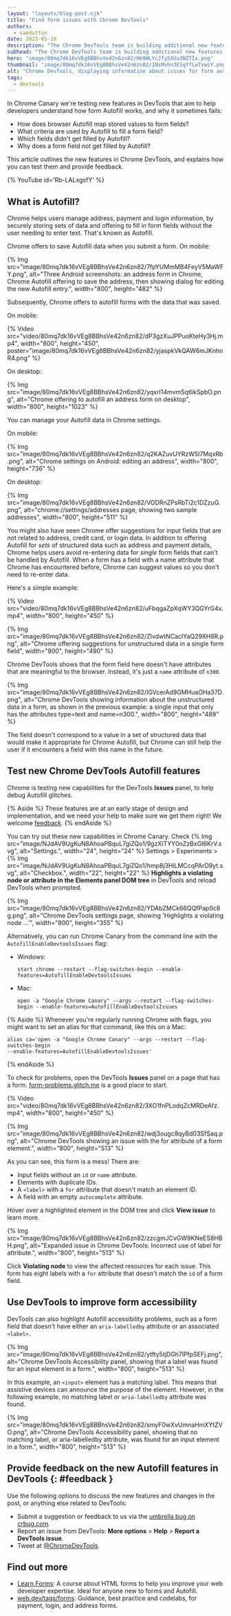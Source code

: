 ```yaml
---
layout: "layouts/blog-post.njk"
title: "Find form issues with Chrome DevTools"
authors:
  - samdutton
date: 2023-05-10
description: "The Chrome DevTools team is building additional new features to help find form issues and debug Autofill. These features are at an early stage of design and implementation, and we need your testing and feedback."
subhead: "The Chrome DevTools team is building additional new features to help you find form issues and debug Autofill."
hero: "image/80mq7dk16vVEg8BBhsVe42n6zn82/Hb9WLYcJTy5XUa3NZTIx.png"
thumbnail: "image/80mq7dk16vVEg8BBhsVe42n6zn82/1NsMvhn3ESqYfLwTvwsY.png"
alt: "Chrome DevTools, displaying information about issues for form autofill: in this case, a label with an empty for attribute."
tags:
  - devtools
---
```


In Chrome Canary we're testing new features in DevTools that aim to help developers understand how
form Autofill works, and why it sometimes fails:

* How does browser Autofill map stored values to form fields?
* What criteria are used by Autofill to fill a form field?
* Which fields didn't get filled by Autofill?
* Why does a form field not get filled by Autofill?

This article outlines the new features in Chrome DevTools, and explains how you can test them and
provide feedback.

{% YouTube id='Rb-LALxgsfY' %}

## What is Autofill?

Chrome helps users manage address, payment and login information, by securely storing sets of data
and offering to fill in form fields without the user needing to enter text. That's known as
Autofill.

Chrome offers to save Autofill data when you submit a form. On mobile:

{% Img src="image/80mq7dk16vVEg8BBhsVe42n6zn82/7fpYUMmMB4FeyV5MaWFY.png", alt="Three Android
screenshots: an address form in Chrome, Chrome Autofill offering to save the address, then showing
dialog for editing the new Autofill entry.", width="800", height="482" %}

Subsequently, Chrome offers to autofill forms with the data that was saved.

On mobile:

{% Video src="video/80mq7dk16vVEg8BBhsVe42n6zn82/dP3gzXuJPPuoKteHy3Hj.mp4", width="800",
height="450", poster="image/80mq7dk16vVEg8BBhsVe42n6zn82/yjaspkVkQAW6mJKnhnR4.png" %}

On desktop:

{% Img src="image/80mq7dk16vVEg8BBhsVe42n6zn82/yqxrI14mvmSqtlikSpbO.png",
  alt="Chrome offering to autofill an address form on desktop", width="800", height="1023" %}

You can manage your Autofill data in Chrome settings.

On mobile:

{% Img src="image/80mq7dk16vVEg8BBhsVe42n6zn82/q2KAZuvUYRzW5I7MqxRb.png", alt="Chrome settings on
Android: editing an address", width="800", height="736" %}

On desktop:

{% Img src="image/80mq7dk16vVEg8BBhsVe42n6zn82/VODRnZPsRbTi2c1DZzuG.png",
alt="chrome://settings/addresses page, showing two sample addresses", width="800", height="511" %}

You might also have seen Chrome offer suggestions for input fields that are not related to address,
credit card, or login data. In addition to offering Autofill for  _sets_ of structured data such as
address and payment details, Chrome helps users avoid re-entering data for _single_ form fields that
can't be handled by Autofill. When a form has a field with a name attribute that Chrome has
encountered before, Chrome can suggest values so you don't need to re-enter data.

Here's a simple example:

{% Video src="video/80mq7dk16vVEg8BBhsVe42n6zn82/uFbqgaZpXqWY3QGYrG4x.mp4", width="800",
height="450" %}

{% Img src="image/80mq7dk16vVEg8BBhsVe42n6zn82/ZIvdwtNCacIYaQ29XH8R.png", alt="Chrome offering
suggestions for unstructured data in a single form field", width="800", height="490" %}

Chrome DevTools shows that the form field here doesn't have attributes that are meaningful to the
browser. Instead, it's just a `name` attribute of `n300`.

{% Img src="image/80mq7dk16vVEg8BBhsVe42n6zn82/IGVcerAd9GMHuaOHa37D.png", alt="Chrome DevTools
showing information about the unstructured data in a form, as shown in the previous example: a
single input that only has the attributes type=text and name=n300.", width="800", height="489" %}

The field doesn't correspond to a value in a set of structured data that would make it appropriate
for Chrome Autofill, but Chrome can still help the user if it encounters a field with this name in
the future.

## Test new Chrome DevTools Autofill features

Chrome is testing new capabilities for the DevTools **Issues** panel, to help debug Autofill
glitches.

{% Aside %}
These features are at an early stage of design and implementation, and we need your help to make
sure we get them right! We welcome [feedback](#feedback).
{% endAside %}

You can try out these new capabilities in Chrome Canary. Check {% Img
src="image/NJdAV9UgKuN8AhoaPBquL7giZQo1/9gzXiTYY0nZzBxGI6KrV.svg", alt="Settings.", width="24",
height="24" %} Settings > Experiments > {% Img
src="image/NJdAV9UgKuN8AhoaPBquL7giZQo1/hmp8j3HiLMCcqPArD9yt.svg", alt="Checkbox.", width="22",
height="22" %}  **Highlights a violating node or attribute in the Elements panel DOM tree** in
DevTools and reload DevTools when prompted.

{% Img src="image/80mq7dk16vVEg8BBhsVe42n6zn82/YDAbZMCk66QQfPap0c8g.png", alt="Chrome DevTools
settings page, showing 'Highlights a violating node ...'", width="800", height="355" %}

Alternatively, you can run Chrome Canary from the command line with the
`AutofillEnableDevtoolsIssues` flag:

- Windows:
  ```shell
  start chrome --restart --flag-switches-begin --enable-features=AutofillEnableDevtoolsIssues
  ```
- Mac:
  ``` shell
  open -a "Google Chrome Canary" --args --restart --flag-switches-begin --enable-features=AutofillEnableDevtoolsIssues
  ```

{% Aside %}
Whenever you're regularly running Chrome with flags, you might want to set an alias for that
command, like this on a Mac:
``` text
alias ca='open -a "Google Chrome Canary" --args --restart --flag-switches-begin
--enable-features=AutofillEnableDevtoolsIssues'
```
{% endAside %}

To check for problems, open the DevTools **Issues** panel on a page that has a form.
[form-problems.glitch.me](form-problems.glitch.me) is a good place to start.

{% Video src="video/80mq7dk16vVEg8BBhsVe42n6zn82/3XO1fnPLodqZcMRDeAfz.mp4", width="800",
height="450" %}

{% Img src="image/80mq7dk16vVEg8BBhsVe42n6zn82/wdj3ougc8qyBd03SfSaq.png", alt="Chrome DevTools
showing an issue with the for attribute of a form element.", width="800", height="513" %}

As you can see, this form is a mess! There are:

* Input fields without an `id` or `name` attribute.
* Elements with duplicate IDs.
* A `<label>` with a `for` attribute that doesn't match an element ID.
* A field with an empty `autocomplete` attribute.

Hover over a highlighted element in the DOM tree and click **View issue** to learn more.

{% Img src="image/80mq7dk16vVEg8BBhsVe42n6zn82/zzcgmJCvGW9KNeES8HBH.png", alt="Expanded issue in
Chrome DevTools: Incorrect use of label for attribute.", width="800", height="513" %}

Click **Violating node** to view the affected resources for each issue. This form has eight labels
with a `for` attribute that doesn't match the `id` of a form field.

## Use DevTools to improve form accessibility

DevTools can also highlight Autofill accessibility problems, such as a form field that doesn't have
either an `aria-labelledby` attribute or an associated `<label>`.

{% Img src="image/80mq7dk16vVEg8BBhsVe42n6zn82/ytfty5tjDGh7lPfpSEFj.png", alt="Chrome DevTools
Accessibility panel, showing that a label was found for an input element in a form.", width="800",
height="513" %}

In this example, an `<input>` element has a matching label. This means that assistive devices can
announce the purpose of the element. However, in the following example, no matching label or
`aria-labelledby` attribute was found.

{% Img src="image/80mq7dk16vVEg8BBhsVe42n6zn82/smyF0wXvUmnaHmXYtZVO.png", alt="Chrome DevTools
Accessibility panel, showing that no matching label, or aria-labelledby attribute, was found for an
input element in a form.", width="800", height="513" %}

<!-- The Chrome team is also working on a dedicated Autofill tab in the Elements panel in DevTools.

{% Img src="image/80mq7dk16vVEg8BBhsVe42n6zn82/YCQxWmtavrEOZZ4tYYEI.png", alt="Autofill panel,
showing the format for an address in India.", width="800", height="494" %} -->

## Provide feedback on the new Autofill features in DevTools {: #feedback }

Use the following options to discuss the new features and changes in the post, or anything else
related to DevTools:

* Submit a suggestion or feedback to us via the
[umbrella bug on crbug.com](https://bugs.chromium.org/p/chromium/issues/detail?id=1442954).
* Report an issue from DevTools: **More options** > **Help** > **Report a DevTools issue**.
* Tweet at [@ChromeDevTools](https://twitter.com/intent/tweet?text=@ChromeDevTools).

## Find out more

* [Learn Forms](https://web.dev/learn/forms): A course about HTML forms to help you improve
    your web developer expertise. Ideal for anyone new to forms and Autofill.
* [web.dev/tags/forms](https://web.dev/articles/tags/forms): Guidance, best practice and codelabs, for
    payment, login, and address forms.
